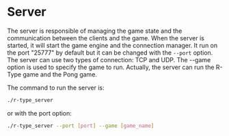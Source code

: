 # Server

The server is responsible of managing the game state and the communication between the clients and the game.
When the server is started, it will start the game engine and the connection manager.
It run on the port "25777" by default but it can be changed with the `--port` option.
The server can use two types of connection: TCP and UDP.
The --game option is used to specify the game to run.
Actually, the server can run the R-Type game and the Pong game.

The command to run the server is:
```bash
./r-type_server
```
or with the port option:
```bash
./r-type_server --port [port] --game [game_name]
```

